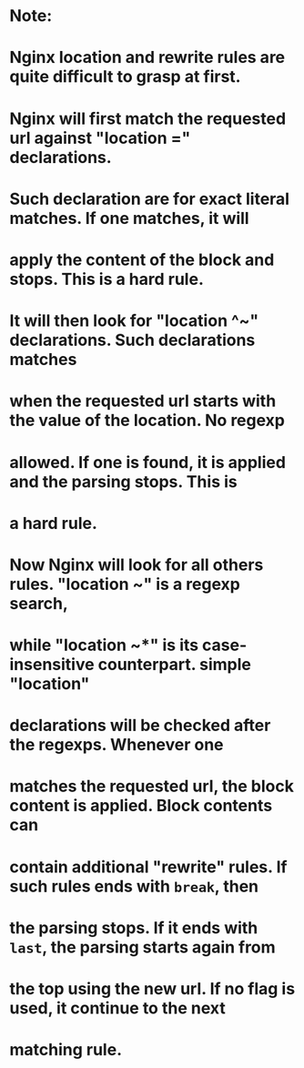 # Note:
# Nginx location and rewrite rules are quite difficult to grasp at first.
#
# Nginx will first match the requested url against "location =" declarations.
# Such declaration are for exact literal matches. If one matches, it will
# apply the content of the block and stops. This is a hard rule.
#
# It will then look for "location ^~" declarations. Such declarations matches
# when the requested url starts with the value of the location. No regexp
# allowed. If one is found, it is applied and the parsing stops. This is
# a hard rule.
#
# Now Nginx will look for all others rules. "location ~" is a regexp search,
# while "location ~*" is its case-insensitive counterpart. simple "location"
# declarations will be checked after the regexps. Whenever one
# matches the requested url, the block content is applied. Block contents can
# contain additional "rewrite" rules. If such rules ends with `break`, then
# the parsing stops. If it ends with `last`, the parsing starts again from
# the top using the new url. If no flag is used, it continue to the next
# matching rule.
# 

